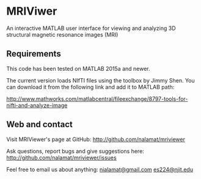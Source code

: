 # MRIViwer

An interactive MATLAB user interface for viewing and analyzing 3D structural magnetic resonance images (MRI)


## Requirements

This code has been tested on MATLAB 2015a and newer.

The current version loads NIfTI files using the toolbox by Jimmy Shen. You can download it from the following link and add it to MATLAB path:

http://www.mathworks.com/matlabcentral/fileexchange/8797-tools-for-nifti-and-analyze-image


## Web and contact

Visit MRIViewer's page at GitHub:
    http://github.com/nalamat/mriviewer

Ask questions, report bugs and give suggestions here:
    http://github.com/nalamat/mriviewer/issues

Feel free to email us about anything:
    nialamat@gmail.com
    es224@njit.edu